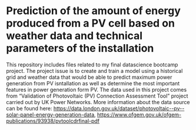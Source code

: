 # Prediction of the amount of energy produced from a PV cell based on weather data and technical parameters of the installation
This repository includes files related to my final datascience bootcamp project. The project issue is to create and train a model using a historical grid and weather data that would be able to predict maximum power generation from PV isntallation as well as determine the most important features in power generation form PV. The data used in this project comes from “Validation of Photovoltaic (PV) Connection Assessment Tool” project carried out by UK Power Networks. More information about the data source can be found here: https://data.london.gov.uk/dataset/photovoltaic--pv--solar-panel-energy-generation-data, https://www.ofgem.gov.uk/ofgem-publications/93938/pvtoolcdrfinal-pdf
 
